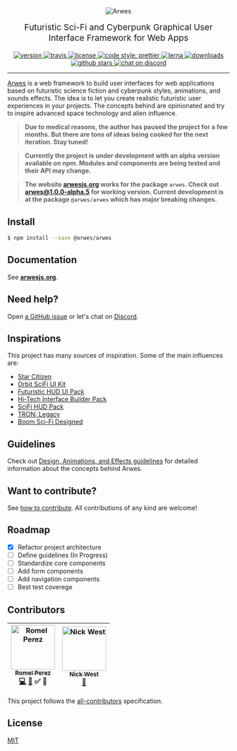 <div align="center">
  <img src="./arwes.gif" alt="Arwes" />
</div>

<p align="center" style="margin-top: 16px; font-size: 1.2rem;">
  Futuristic Sci-Fi and Cyberpunk Graphical User Interface Framework for Web Apps
</p>

<div align="center">
  <a href="https://npmjs.org/package/@arwes/arwes">
    <img src="https://img.shields.io/npm/v/@arwes/arwes.svg" alt="version" />
  </a>
  <a href="https://travis-ci.org/arwesjs/arwes">
    <img src="https://img.shields.io/travis/arwesjs/arwes.svg" alt="travis" />
  </a>
  <a href="https://github.com/arwesjs/arwes/blob/master/LICENSE">
    <img src="https://img.shields.io/github/license/arwesjs/arwes.svg?maxAge=2592000" alt="license" />
  </a>
  <a href="https://github.com/prettier/prettier">
    <img src="https://img.shields.io/badge/code_style-prettier-ff69b4.svg?style=flat-square" alt="code style: prettier">
  </a>
  <a href="https://lernajs.io">
    <img src="https://img.shields.io/badge/maintained%20with-lerna-cc00ff.svg" alt="lerna" />
  </a>
  <a href="https://npmjs.org/package/@arwes/arwes">
    <img src="https://img.shields.io/npm/dm/@arwes/arwes.svg" alt="downloads" />
  </a>
  <a href="https://github.com/arwesjs/arwes">
    <img src="https://img.shields.io/github/stars/arwesjs/arwes.svg?style=social&label=stars" alt="github stars" />
  </a>
  <a href="https://discord.gg/s5sbTkw">
    <img src="https://img.shields.io/badge/chat-discord-blue.svg" alt="chat on discord">
  </a>
</div>

_______________

[Arwes](https://arwesjs.org) is a web framework to build user interfaces
for web applications based on futuristic science fiction and cyberpunk styles,
animations, and sounds effects. The idea is to let you create realistic
futuristic user experiences in your projects. The concepts behind are opinionated
and try to inspire advanced space technology and alien influence.

> **Due to medical reasons, the author has paused the project for a few months.
But there are tons of ideas being cooked for the next iteration. Stay tuned!**

> **Currently the project is under development with an alpha version available on
npm. Modules and components are being tested and their API may change.**

> **The website [arwesjs.org](https://arwesjs.org) works for the package `arwes`.
Check out [arwes@1.0.0-alpha.5](https://github.com/arwesjs/arwes/tree/f318a66b889eb5525d78da10efafc67d5f619194)
for working version. Current development is at the package `@arwes/arwes` which
has major breaking changes.**

## Install

```bash
$ npm install --save @arwes/arwes
```

## Documentation

See **[arwesjs.org](https://arwesjs.org)**.

## Need help?

Open [a GitHub issue](https://github.com/arwesjs/arwes/issues/new) or let's chat on [Discord](https://discord.gg/s5sbTkw).

## Inspirations

This project has many sources of inspiration. Some of the main influences are:

- [Star Citizen](http://robertsspaceindustries.com)
- [Orbit SciFi UI Kit](https://creativemarket.com/dannehr/163951-Orbit-SciFi-UI-Kit)
- [Futuristic HUD UI Pack](https://videohive.net/item/hud-ui-pack-700/19326628)
- [Hi-Tech Interface Builder Pack](https://www.behance.net/gallery/19051971/Hi-Tech-Interface-Builder-Pack)
- [SciFi HUD Pack](https://videohive.net/item/hud/14206389)
- [TRON: Legacy](http://www.imdb.com/title/tt1104001)
- [Boom Sci-Fi Designed](https://soundcloud.com/boom-library/sci-fi-designed)

## Guidelines

Check out [Design, Animations, and Effects guidelines](./guidelines) for detailed
information about the concepts behind Arwes.

## Want to contribute?

See [how to contribute](https://github.com/arwesjs/arwes/blob/master/CONTRIBUTING.md).
All contributions of any kind are welcome!

## Roadmap

- [x] Refactor project architecture
- [ ] Define guidelines (In Progress)
- [ ] Standardize core components
- [ ] Add form components
- [ ] Add navigation components
- [ ] Best test coverege

## Contributors

<!-- Contributors START
Romel_Perez romelperez https://romelperez.com code doc tutorial answers
Nick_West njwest https://nickwe.st doc
Contributors END -->
<!-- Contributors table START -->
| [<img src="https://avatars.githubusercontent.com/romelperez?s=100" width="100" alt="Romel Perez" /><br /><sub>Romel Perez</sub>](https://romelperez.com)<br />[💻](git@github.com:arwesjs/arwes/commits?author=romelperez) [📖](git@github.com:arwesjs/arwes/commits?author=romelperez) ✅ 💁 | [<img src="https://avatars.githubusercontent.com/njwest?s=100" width="100" alt="Nick West" /><br /><sub>Nick West</sub>](https://nickwe.st)<br />[📖](git@github.com:arwesjs/arwes/commits?author=njwest) |
| :---: | :---: |
<!-- Contributors table END -->

This project follows the [all-contributors](https://github.com/kentcdodds/all-contributors)
specification.

## License

[MIT](./LICENSE)
